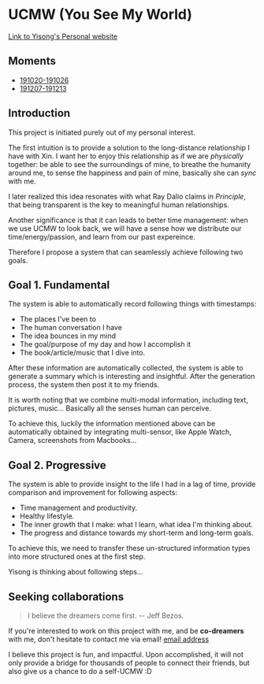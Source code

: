 # UCMW (You See My World)

[Link to Yisong's Personal website ](http://www.yisong.me/)


## Moments
- [191020-191026](moments/191020-191026)
- [191207-191213](moments/191207-191213)

## Introduction
This project is initiated purely out of my personal interest. 

The first intuition is to provide a solution to the long-distance relationship I have with Xin. I want her to enjoy this relationship as if we are *physically* together: be able to see the surroundings of mine, to breathe the humanity around me, to sense the happiness and pain of mine, basically she can *sync* with me.

I later realized this idea resonates with what Ray Dalio claims in *Principle*, that being transparent is the key to meaningful human relationships.

Another significance is that it can leads to better time management: when we use UCMW to look back, we will have a sense how we distribute our time/energy/passion, and learn from our past expereince.

Therefore I propose a system that can seamlessly achieve following two goals.


## Goal 1. Fundamental

The system is able to automatically record following things with timestamps:

- The places I've been to
- The human conversation I have
- The idea bounces in my mind
- The goal/purpose of my day and how I accomplish it
- The book/article/music that I dive into.

After these information are automatically collected, the system is able to generate a summary which is interesting and insightful. After the generation process, the system then post it to my friends.

It is worth noting that we combine multi-modal information, including text, pictures, music... Basically all the senses human can perceive.

To achieve this, luckily the information mentioned above can be automatically obtained by integrating multi-sensor, like Apple Watch, Camera, screenshots from Macbooks...



## Goal 2. Progressive

The system is able to provide insight to the life I had in a lag of time, provide comparison and improvement for following aspects:

- Time management and productivity.
- Healthy lifestyle.
- The inner growth that I make: what I learn, what idea I'm thinking about. 
- The progress and distance towards my short-term and long-term goals.

To achieve this, we need to transfer these un-structured information types into more structured ones at the first step.

Yisong is thinking about following steps... 



## Seeking collaborations

> I believe the dreamers come first. -- Jeff Bezos.

If you're interested to work on this project with me, and be **co-dreamers** with  me, don't hesitate to contact me via email! [email address](mailto:miaoyisong@gmail.com)

I believe this project is fun, and impactful. Upon accomplished, it will not only provide a bridge for thousands of people to connect their friends, but also give us a chance to do a self-UCMW :D


<br>
<br>
<br>


